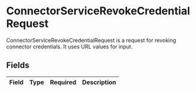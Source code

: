 # ConnectorServiceRevokeCredentialRequest

 ConnectorServiceRevokeCredentialRequest is a request for revoking connector credentials. It uses URL values for input.



## Fields

| Field       | Type        | Required    | Description |
| ----------- | ----------- | ----------- | ----------- |